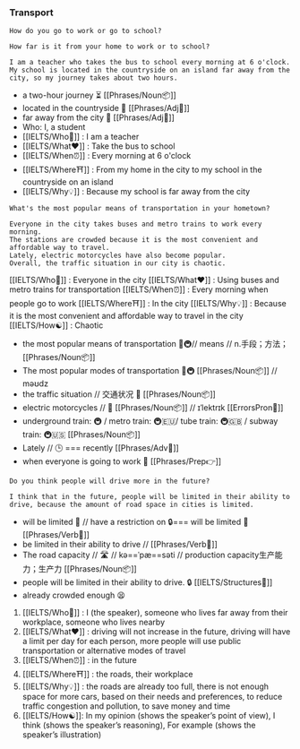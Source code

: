 
### Transport

```
How do you go to work or go to school?
```
```
How far is it from your home to work or to school?
```
```
I am a teacher who takes the bus to school every morning at 6 o'clock. My school is located in the countryside on an island far away from the city, so my journey takes about two hours.
```
- a two-hour journey ⏳ [[Phrases/Noun📦]]
- located in the countryside 🌾 [[Phrases/Adj🎨]]
- far away from the city 🌃 [[Phrases/Adj🎨]]
- Who: I, a student
- [[IELTS/Who🧑]] : I am a teacher
- [[IELTS/What❤️]] : Take the bus to school
- [[IELTS/When⏰]] : Every morning at 6 o'clock
- [[IELTS/Where⛩️]] : From my home in the city to my school in the countryside on an island
- [[IELTS/Why💡]] : Because my school is far away from the city

```
What's the most popular means of transportation in your hometown?
```

```
Everyone in the city takes buses and metro trains to work every morning. 
The stations are crowded because it is the most convenient and affordable way to travel. 
Lately, electric motorcycles have also become popular. 
Overall, the traffic situation in our city is chaotic.
```
[[IELTS/Who🧑]] : Everyone in the city
[[IELTS/What❤️]] : Using buses and metro trains for transportation
[[IELTS/When⏰]] : Every morning when people go to work
[[IELTS/Where⛩️]] : In the city
[[IELTS/Why💡]] : Because it is the most convenient and affordable way to travel in the city
[[IELTS/How☯️]] : Chaotic
- the most popular means of transportation 🚗🚇// means // n.手段；方法； [[Phrases/Noun📦]] 
- The most popular modes of transportation 🚗🚇 [[Phrases/Noun📦]] // məʊdz 
- the traffic situation // 交通状况 🚦 [[Phrases/Noun📦]]
- electric motorcycles   // 🛵 [[Phrases/Noun📦]] // ɪˈlektrɪk [[ErrorsPron🙊]]
- underground train: 🚇 / metro train: 🚇🇪🇺/ tube train: 🚇🇬🇧 / subway train: 🚇🇺🇸  [[Phrases/Noun📦]]
- Lately // 🕒  === recently  [[Phrases/Adv💪]]
- when everyone is going to work 💼 [[Phrases/Prep👉]]

```
Do you think people will drive more in the future?
```
```
I think that in the future, people will be limited in their ability to drive, because the amount of road space in cities is limited.
```
- will be limited 🚧  //  have a restriction on 🔒===   will be limited 🚧 [[Phrases/Verb🏃]]
- be limited in their ability to drive // [[Phrases/Verb🏃]]
- The road capacity // 🛣️ // kə==ˈpæ==səti // production capacity生产能力；生产力 [[Phrases/Noun📦]]
- people will be limited in their ability to drive.  🔒 [[IELTS/Structures🧱]] 
- already crowded enough 😫
1.  [[IELTS/Who🧑]] : I (the speaker), someone who lives far away from their workplace, someone who lives nearby
2. [[IELTS/What❤️]] : driving will not increase in the future, driving will have a limit per day for each person, more people will use public transportation or alternative modes of travel
3. [[IELTS/When⏰]] : in the future
4. [[IELTS/Where⛩️]] : the roads, their workplace
5. [[IELTS/Why💡]] : the roads are already too full, there is not enough space for more cars, based on their needs and preferences, to reduce traffic congestion and pollution, to save money and time
6. [[IELTS/How☯️]]: In my opinion (shows the speaker’s point of view), I think (shows the speaker’s reasoning), For example (shows the speaker’s illustration)